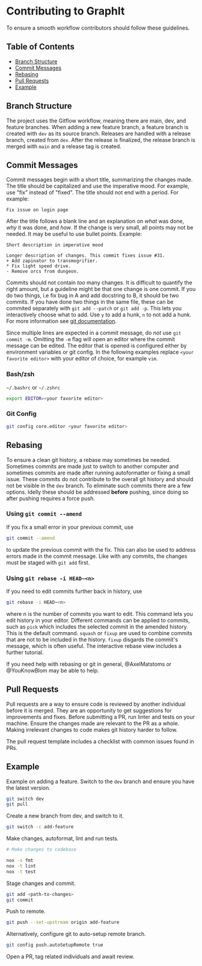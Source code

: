 # Contributing to GraphIt

To ensure a smooth workflow contributors should follow these guidelines.

## Table of Contents

- [Branch Structure](#branch-structure)
- [Commit Messages](#commit-messages)
- [Rebasing](#rebasing)
- [Pull Requests](#pull-requests)
- [Example](#example)

## Branch Structure
The project uses the Gitflow workflow, meaning there are main, dev, and feature
branches. When adding a new feature branch, a feature branch is created with
`dev` as its source branch. Releases are handled with a release branch, created
from `dev`. After the release is finalized, the release branch is merged with
`main` and a release tag is created.

## Commit Messages
Commit messages begin with a short title, summarizing the changes made. The
title should be capitalized and use the imperative mood. For example, use "fix"
instead of "fixed". The title should not end with a period. For example:
``` 
Fix issue on login page
```

After the title follows a blank line and an explanation on *what* was done,
*why* it was done, and *how*. If the change is very small, all points may not
be needed. It may be useful to use bullet points. Example:
```
Short description in imperative mood

Longer description of changes. This commit fixes issue #31.
+ Add zapinator to transmogrifier.
* Fix light speed drive.
- Remove orcs from dungeon.
```

Commits should not contain *too* many changes. It is difficult to quantify the
right amount, but a guideline might be that one change is one commit. If you do
two things, i.e fix bug in A and add docstring to B, it should be two commits.
If you have done two things in the same file, these can be commited separately
with `git add --patch` or `git add -p`. This lets you interactively choose what
to add. Use `y` to add a hunk, `n` to not add a hunk. For more information see
[git documentation](https://git-scm.com/docs/git-add#_interactive_mode).

Since multiple lines are expected in a commit message, do *not* use
`git commit -m`. Omitting the `-m` flag will open an editor where the commit
message can be edited. The editor that is opened is configured either by
environment variables or git config. In the following examples replace
`<your favorite editor>` with your editor of choice, for example `vim`.

### Bash/zsh
`~/.bashrc` or `~/.zshrc`
```bash
export EDITOR=<your favorite editor>
```

### Git Config
```bash
git config core.editor <your favorite editor>
```

## Rebasing
To ensure a clean git history, a rebase may sometimes be needed. Sometimes
commits are made just to switch to another computer and sometimes commits are
made after running autoformatter or fixing a small issue. These commits do not
contribute to the overall git history and should not be visible in the `dev`
branch. To eliminate such commits there are a few options. Idelly these should
be addressed **before** pushing, since doing so after pushing requires a force
push.

### Using `git commit --amend`
If you fix a small error in your previous commit, use
```bash
git commit --amend
```
to update the previous commit with the fix. This can also be used to address
errors made in the commit message. Like with any commits, the changes must be
staged with `git add` first.

### Using `git rebase -i HEAD~<n>`
If you need to edit commits further back in history, use
```bash
git rebase -i HEAD~<n>
```
where n is the number of commits you want to edit. This command lets you edit
history in your editor. Different commands can be applied to commits, such as
`pick` which includes the selected commit in the amended history. This is the
default command. `squash` or `fixup` are used to combine commits that are not
to be included in the history. `fixup` disgards the commit's message, which is
often useful. The interactive rebase view includes a further tutorial.

If you need help with rebasing or git in general, @AxelMatstoms or @YouKnowBlom
may be able to help.

## Pull Requests
Pull requests are a way to ensure code is reviewed by another individual before
it is merged. They are an opportunity to get suggestions for improvements and
fixes. Before submitting a PR, run linter and tests on your machine. Ensure the
changes made are relevant to the PR as a whole. Making irrelevant changes to
code makes git history harder to follow.

The pull request template includes a checklist with common issues found in PRs.

## Example
Example on adding a feature.
Switch to the `dev` branch and ensure you have the latest version.
```bash
git switch dev
git pull
```
Create a new branch from dev, and switch to it.
```bash
git switch -c add-feature
```
Make changes, autoformat, lint and run tests.
```bash
# Make changes to codebase

nox -s fmt
nox -t lint
nox -t test
```
Stage changes and commit.
```bash
git add <path-to-changes>
git commit
```
Push to remote.
```bash
git push --set-upstream origin add-feature
```
Alternatively, configure git to auto-setup remote branch.
```bash
git config push.autoSetupRemote true
```

Open a PR, tag related individuals and await review.
